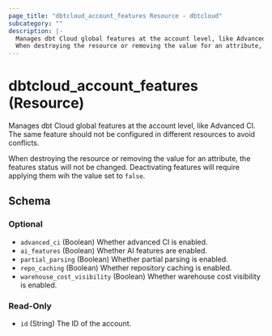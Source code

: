 ```yaml
---
page_title: "dbtcloud_account_features Resource - dbtcloud"
subcategory: ""
description: |-
  Manages dbt Cloud global features at the account level, like Advanced CI. The same feature should not be configured in different resources to avoid conflicts.
  When destroying the resource or removing the value for an attribute, the features status will not be changed. Deactivating features will require applying them wih the value set to false.
---
```


# dbtcloud_account_features (Resource)


Manages dbt Cloud global features at the account level, like Advanced CI. The same feature should not be configured in different resources to avoid conflicts.

When destroying the resource or removing the value for an attribute, the features status will not be changed. Deactivating features will require applying them wih the value set to `false`.



<!-- schema generated by tfplugindocs -->
## Schema

### Optional

- `advanced_ci` (Boolean) Whether advanced CI is enabled.
- `ai_features` (Boolean) Whether AI features are enabled.
- `partial_parsing` (Boolean) Whether partial parsing is enabled.
- `repo_caching` (Boolean) Whether repository caching is enabled.
- `warehouse_cost_visibility` (Boolean) Whether warehouse cost visibility is enabled.

### Read-Only

- `id` (String) The ID of the account.
